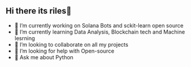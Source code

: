 ## Hi there its riles👋



- 🔭 I’m currently working on Solana Bots and sckit-learn open source
- 🌱 I’m currently learning Data Analysis, Blockchain tech and Machine lesrning
- 👯 I’m looking to collaborate on all my projects
- 🤔 I’m looking for help with Open-source 
- 💬 Ask me about Python 
<!--<hr />
<a href="https://github.com/anuraghazra/github-readme-stats">
  <img height=300 align="center" src="https://github-readme-stats.vercel.app/api?username=ultrasage-danz&show_icons=true&theme=radical" />
</a>
<hr />
<a href="https://github.com/anuraghazra/convoychat">
  <img height=300 align="center" src="https://github-readme-stats.vercel.app/api/top-langs?username=ultrasage-danz&show_icons=true&theme=radical&langs_count=7&card_width=800" />
</a> --->

